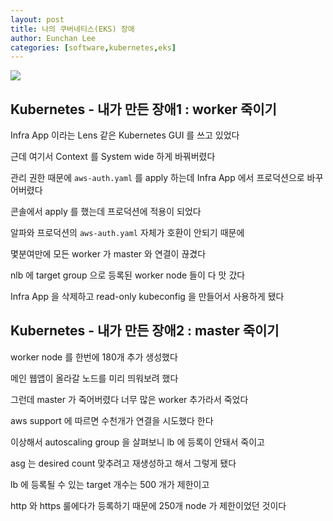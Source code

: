 ```yaml
---
layout: post
title: 나의 쿠버네티스(EKS) 장애
author: Eunchan Lee
categories: [software,kubernetes,eks]
---
```


![](https://i.imgur.com/0q3pzBi.png)

## Kubernetes - 내가 만든 장애1 : worker 죽이기

Infra App 이라는 Lens 같은 Kubernetes GUI 를 쓰고 있었다

근데 여기서 Context 를 System wide 하게 바꿔버렸다

관리 권한 때문에 `aws-auth.yaml` 를 apply 하는데 Infra App 에서 프로덕션으로 바꾸어버렸다

콘솔에서 apply 를 했는데 프로덕션에 적용이 되었다

알파와 프로덕션의 `aws-auth.yaml` 자체가 호환이 안되기 때문에

몇분여만에 모든 worker 가 master 와 연결이 끊겼다

nlb 에 target group 으로 등록된 worker node 들이 다 맛 갔다

Infra App 을 삭제하고 read-only kubeconfig 을 만들어서 사용하게 됐다


## Kubernetes - 내가 만든 장애2 : master 죽이기

worker node 를 한번에 180개 추가 생성했다

메인 웹앱이 올라갈 노드를 미리 띄워보려 했다

그런데 master 가 죽어버렸다 너무 많은 worker 추가라서 죽었다

aws support 에 따르면 수천개가 연결을 시도했다 한다

이상해서 autoscaling group 을 살펴보니 lb 에 등록이 안돼서 죽이고

asg 는 desired count 맞추려고 재생성하고 해서 그렇게 됐다

lb 에 등록될 수 있는 target 개수는 500 개가 제한이고

http 와 https 룰에다가 등록하기 때문에 250개 node 가 제한이었던 것이다

